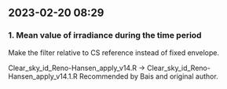 
## 2023-02-20 08:29

[//]: # (Keywords: #clear_sky, #key_2)

### 1. Mean value of irradiance during the time period

Make the filter relative to CS reference instead of fixed envelope.

Clear_sky_id_Reno-Hansen_apply_v14.R -> Clear_sky_id_Reno-Hansen_apply_v14.1.R
Recommended by Bais and original author.


